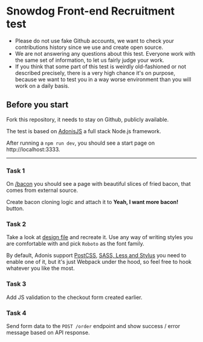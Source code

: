 # Snowdog Front-end Recruitment test

* Please do not use fake Github accounts, we want to check your contributions history since we use and create open source.
* We are not answering any questions about this test. Everyone work with the same set of information, to let us fairly judge your work.
* If you think that some part of this test is weirdly old-fashioned or not described precisely, there is a very high chance it's on purpose, because we want to test you in a way worse environment than you will work on a daily basis.

## Before you start
Fork this repository, it needs to stay on Github, publicly available.

The test is based on [AdonisJS](https://adonisjs.com/) a full stack Node.js framework.

After running a `npm run dev`, you should see a start page on http://localhost:3333.

---

### Task 1
On [/bacon](http://localhost:3333/bacon) you should see a page with beautiful slices of fried bacon, that comes from external source.

Create bacon cloning logic and attach it to **Yeah, I want more bacon!** button.

### Task 2
Take a look at [design file](./design.png) and recreate it. Use any way of writing styles you are comfortable with and pick `Roboto` as the font family.

By default, Adonis support [PostCSS](https://docs.adonisjs.com/guides/assets-manager#setup-postcss), [SASS, Less and Stylus](https://docs.adonisjs.com/guides/assets-manager#setup-sass-less-and-stylus) you need to enable one of it, but it's just Webpack under the hood, so feel free to hook whatever you like the most.

### Task 3
Add JS validation to the checkout form created earlier.

### Task 4
Send form data to the `POST /order` endpoint and show success / error message based on API response.
